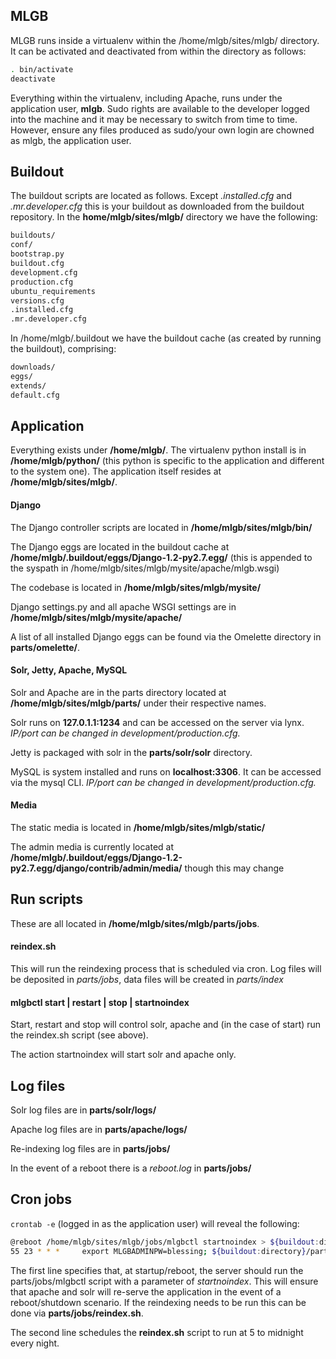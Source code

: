 MLGB
----

MLGB runs inside a virtualenv within the /home/mlgb/sites/mlgb/ directory. It can be activated and deactivated from within the directory as follows:

```bash
. bin/activate
deactivate
```

Everything within the virtualenv, including Apache, runs under the application user, **mlgb**. Sudo rights are available to the developer logged into the machine and it may be necessary to switch from time to time. However, ensure any files produced as sudo/your own login are chowned as mlgb, the application user.

Buildout
--------

The buildout scripts are located as follows. Except *.installed.cfg* and *.mr.developer.cfg* this is your buildout as downloaded from the buildout repository. In the **home/mlgb/sites/mlgb/** directory we have the following:

```bash
buildouts/
conf/
bootstrap.py
buildout.cfg
development.cfg
production.cfg
ubuntu_requirements
versions.cfg
.installed.cfg
.mr.developer.cfg
```

In /home/mlgb/.buildout we have the buildout cache (as created by running the buildout), comprising:

```bash
downloads/
eggs/
extends/
default.cfg
```

Application
-----------

Everything exists under **/home/mlgb/**. The virtualenv python install is in **/home/mlgb/python/** (this python is specific to the application and different to the system one). The application itself resides at **/home/mlgb/sites/mlgb/**.

#### **Django**

The Django controller scripts are located in **/home/mlgb/sites/mlgb/bin/**

The Django eggs are located in the buildout cache at **/home/mlgb/.buildout/eggs/Django-1.2-py2.7.egg/** (this is appended to the syspath in /home/mlgb/sites/mlgb/mysite/apache/mlgb.wsgi)

The codebase is located in **/home/mlgb/sites/mlgb/mysite/**

Django settings.py and all apache WSGI settings are in **/home/mlgb/sites/mlgb/mysite/apache/**

A list of all installed Django eggs can be found via the Omelette directory in **parts/omelette/**.

#### **Solr, Jetty, Apache, MySQL**

Solr and Apache are in the parts directory located at **/home/mlgb/sites/mlgb/parts/** under their respective names.

Solr runs on **127.0.1.1:1234** and can be accessed on the server via lynx. *IP/port can be changed in development/production.cfg.*

Jetty is packaged with solr in the **parts/solr/solr** directory.

MySQL is system installed and runs on **localhost:3306**. It can be accessed via the mysql CLI. *IP/port can be changed in development/production.cfg.*

#### **Media**

The static media is located in **/home/mlgb/sites/mlgb/static/**

The admin media is currently located at **/home/mlgb/.buildout/eggs/Django-1.2-py2.7.egg/django/contrib/admin/media/** though this may change

Run scripts
-----------

These are all located in **/home/mlgb/sites/mlgb/parts/jobs**.

#### **reindex.sh** 

This will run the reindexing process that is scheduled via cron. Log files will be deposited in *parts/jobs*, data files will be created in *parts/index*

#### **mlgbctl start | restart | stop | startnoindex**

Start, restart and stop will control solr, apache and (in the case of start) run the reindex.sh script (see above).

The action startnoindex will start solr and apache only.

Log files
---------

Solr log files are in **parts/solr/logs/**

Apache log files are in **parts/apache/logs/**

Re-indexing log files are in **parts/jobs/**

In the event of a reboot there is a *reboot.log* in **parts/jobs/**

Cron jobs
---------

`crontab -e` (logged in as the application user) will reveal the following:

```bash
@reboot /home/mlgb/sites/mlgb/jobs/mlgbctl startnoindex > ${buildout:directory}/parts/jobs/reboot.log 2>&1
55 23 * * *     export MLGBADMINPW=blessing; ${buildout:directory}/parts/jobs/reindex.sh > ${buildout:directory}/parts/jobs/reindex.log 2>&1
```

The first line specifies that, at startup/reboot, the server should run the parts/jobs/mlgbctl script with a parameter of *startnoindex*. This will ensure that apache and solr will re-serve the application in the event of a reboot/shutdown scenario. If the reindexing needs to be run this can be done via **parts/jobs/reindex.sh**.

The second line schedules the **reindex.sh** script to run at 5 to midnight every night.


